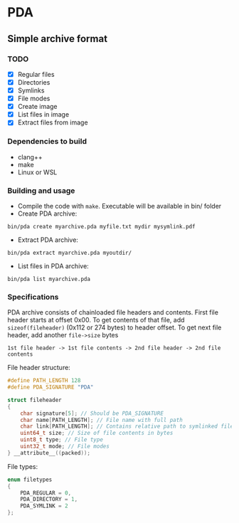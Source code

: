 # PDA
## Simple archive format

### TODO
- [x] Regular files
- [x] Directories
- [x] Symlinks
- [x] File modes
- [x] Create image
- [x] List files in image
- [x] Extract files from image

### Dependencies to build
* clang++
* make
* Linux or WSL

### Building and usage
* Compile the code with ```make```. Executable will be available in bin/ folder
* Create PDA archive:
```
bin/pda create myarchive.pda myfile.txt mydir mysymlink.pdf
```
* Extract PDA archive:
```
bin/pda extract myarchive.pda myoutdir/
```
* List files in PDA archive:
```
bin/pda list myarchive.pda
```

### Specifications
PDA archive consists of chainloaded file headers and contents. First file header starts at offset 0x00. To get contents of that file, add ```sizeof(fileheader)``` (0x112 or 274 bytes) to header offset. To get next file header, add another ```file->size``` bytes
```
1st file header -> 1st file contents -> 2nd file header -> 2nd file contents
```
File header structure:
```c
#define PATH_LENGTH 128
#define PDA_SIGNATURE "PDA"

struct fileheader
{
    char signature[5]; // Should be PDA_SIGNATURE
    char name[PATH_LENGTH]; // File name with full path
    char link[PATH_LENGTH]; // Contains relative path to symlinked file
    uint64_t size; // Size of file contents in bytes
    uint8_t type; // File type
    uint32_t mode; // File modes
} __attribute__((packed));
```
File types:
```c
enum filetypes
{
    PDA_REGULAR = 0,
    PDA_DIRECTORY = 1,
    PDA_SYMLINK = 2
};
```


